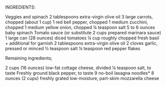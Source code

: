 INGREDIENTS:

Veggies and spinach
2 tablespoons extra-virgin olive oil
3 large carrots, chopped (about 1 cup)
1 red bell pepper, chopped
1 medium zucchini, chopped
1 medium yellow onion, chopped
¼ teaspoon salt
5 to 6 ounces baby spinach
Tomato sauce (or substitute 2 cups prepared marinara sauce)
1 large can (28 ounces) diced tomatoes
¼ cup roughly chopped fresh basil + additional for garnish
2 tablespoons extra-virgin olive oil
2 cloves garlic, pressed or minced
½ teaspoon salt
¼ teaspoon red pepper flakes


Remaining ingredients;

2 cups (16 ounces) low-fat cottage cheese, divided
¼ teaspoon salt, to taste
Freshly ground black pepper, to taste
9 no-boil lasagna noodles*
8 ounces (2 cups) freshly grated low-moisture, part-skim mozzarella cheese